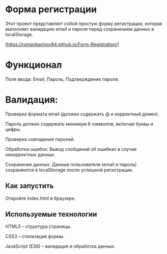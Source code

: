 # Форма регистрации
Этот проект представляет собой простую форму регистрации, которая выполняет валидацию email и пароля перед сохранением данных в localStorage.

[https://romanbarinov84.github.io/Form-Registration/]

# Функционал

Поля ввода: Email, Пароль, Подтверждение пароля.

# Валидация:

Проверка формата email (должен содержать @ и корректный домен).

Пароль должен содержать минимум 6 символов, включая буквы и цифры.

Проверка совпадения паролей.

Обработка ошибок: Вывод сообщений об ошибках в случае некорректных данных.

Сохранение данных: Данные пользователя (email и пароль) сохраняются в localStorage после успешной регистрации.

## Как запустить
Откройте index.html в браузере.

## Используемые технологии

HTML5 – структура страницы.

CSS3 – стилизация формы.

JavaScript (ES6) – валидация и обработка данных.
